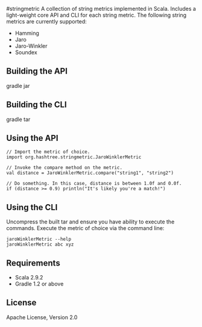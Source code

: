 #stringmetric
A collection of string metrics implemented in Scala. Includes a light-weight core API and CLI for each string metric. The following string metrics are currently supported:

* Hamming
* Jaro
* Jaro-Winkler
* Soundex

## Building the API
gradle jar

## Building the CLI
gradle tar

## Using the API
`// Import the metric of choice.`  
`import org.hashtree.stringmetric.JaroWinklerMetric`

`// Invoke the compare method on the metric.`  
`val distance = JaroWinklerMetric.compare("string1", "string2")`

`// Do something. In this case, distance is between 1.0f and 0.0f.`  
`if (distance >= 0.9) println("It's likely you're a match!")`

## Using the CLI
Uncompress the built tar and ensure you have ability to execute the commands. Execute the metric of choice via the command line:

`jaroWinklerMetric --help`  
`jaroWinklerMetric abc xyz`

## Requirements
* Scala 2.9.2
* Gradle 1.2 or above

## License
Apache License, Version 2.0